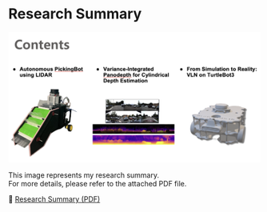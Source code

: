 # Research Summary

![Research Summary](https://github.com/lcwoo/research_summary/blob/main/contents.png)

This image represents my research summary.  
For more details, please refer to the attached PDF file.

📄 [Research Summary (PDF)](https://github.com/lcwoo/research_summary/blob/main/research_summary_lcw.pdf)
